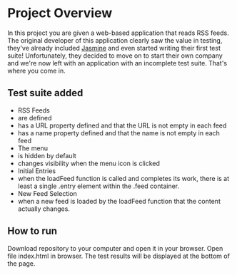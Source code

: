 # Project Overview

In this project you are given a web-based application that reads RSS feeds. The original developer of this application clearly saw the value in testing, they've already included [Jasmine](http://jasmine.github.io/) and even started writing their first test suite! Unfortunately, they decided to move on to start their own company and we're now left with an application with an incomplete test suite. That's where you come in.

## Test suite added

* RSS Feeds
 * are defined
 * has a URL property defined and that the URL is not empty in each feed
 * has a name property defined and that the name is not empty in each feed
* The menu
 * is hidden by default
 * changes visibility when the menu icon is clicked
* Initial Entries
 * when the loadFeed function is called and completes its work, there is at least a single .entry element within the .feed container.
* New Feed Selection
 * when a new feed is loaded by the loadFeed function that the content actually changes.

## How to run

Download repository to your computer and open it in your browser. Open file index.html in browser. The test results will be displayed at the bottom of the page.

